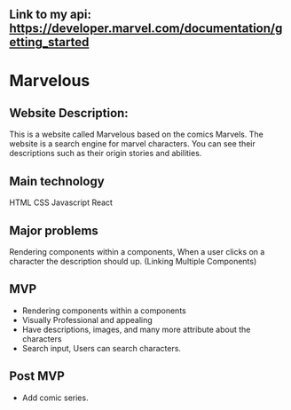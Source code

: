 
## Link to my api: https://developer.marvel.com/documentation/getting_started

# Marvelous

## Website Description:
This is a website called Marvelous based on the comics Marvels. The website is a search engine for marvel characters.
You can see their descriptions such as their origin stories and abilities.


## Main technology

HTML
CSS
Javascript
React

## Major problems

Rendering components within a components, When a user clicks on a character the description should up.
(Linking Multiple Components)


## MVP
- Rendering components within a components
- Visually Professional and appealing
- Have descriptions, images, and many more attribute about the characters
- Search input, Users can search characters.

## Post MVP

- Add comic series.
